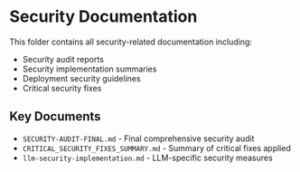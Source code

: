 # Security Documentation

This folder contains all security-related documentation including:

- Security audit reports
- Security implementation summaries
- Deployment security guidelines
- Critical security fixes

## Key Documents

- `SECURITY-AUDIT-FINAL.md` - Final comprehensive security audit
- `CRITICAL_SECURITY_FIXES_SUMMARY.md` - Summary of critical fixes applied
- `llm-security-implementation.md` - LLM-specific security measures
